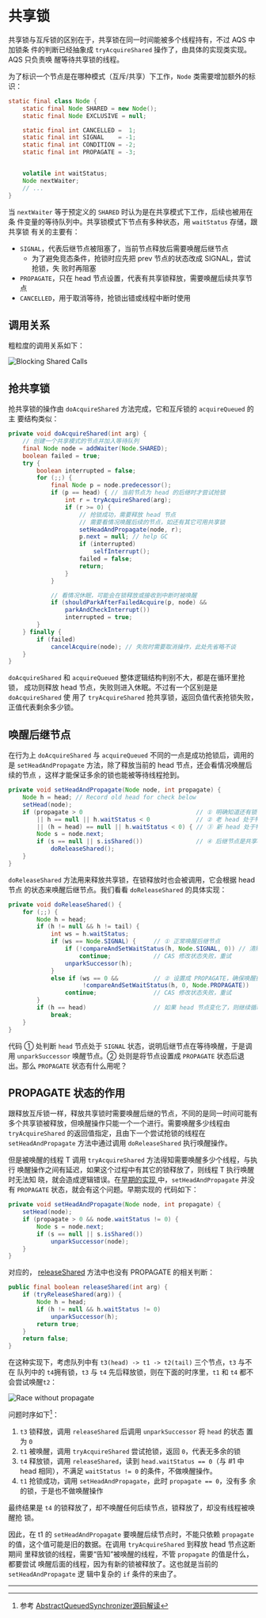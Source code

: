 # 共享锁

共享锁与互斥锁的区别在于，共享锁在同一时间能被多个线程持有，不过 AQS 中加锁条
件的判断已经抽象成 `tryAcquireShared` 操作了，由具体的实现类实现。AQS 只负责唤
醒等待共享锁的线程。

为了标识一个节点是在哪种模式（互斥/共享）下工作，`Node` 类需要增加额外的标识：

```java
static final class Node {
    static final Node SHARED = new Node();
    static final Node EXCLUSIVE = null;

    static final int CANCELLED =  1;
    static final int SIGNAL    = -1;
    static final int CONDITION = -2;
    static final int PROPAGATE = -3;


    volatile int waitStatus;
    Node nextWaiter;
    // ...
}
```

当 `nextWaiter` 等于预定义的 `SHARED` 时认为是在共享模式下工作，后续也被用在条
件变量的等待队列中。共享锁模式下节点有多种状态，用 `waitStatus` 存储，跟共享锁
有关的主要有：

- `SIGNAL`，代表后继节点被阻塞了，当前节点释放后需要唤醒后继节点
    * 为了避免竞态条件，抢锁时应先把 prev 节点的状态改成 SIGNAL，尝试抢锁，失
      败时再阻塞
- `PROPAGATE`，只在 head 节点设置，代表有共享锁释放，需要唤醒后续共享节点
- `CANCELLED`，用于取消等待，抢锁出错或线程中断时使用

## 调用关系

粗粒度的调用关系如下：

![Blocking Shared Calls](Blocking-Shared-Calls.svg)

## 抢共享锁

抢共享锁的操作由 `doAcquireShared` 方法完成，它和互斥锁的 `acquireQueued` 的主
要结构类似：

```java
private void doAcquireShared(int arg) {
    // 创建一个共享模式的节点并加入等待队列
    final Node node = addWaiter(Node.SHARED);
    boolean failed = true;
    try {
        boolean interrupted = false;
        for (;;) {
            final Node p = node.predecessor();
            if (p == head) { // 当前节点为 head 的后继时才尝试抢锁
                int r = tryAcquireShared(arg);
                if (r >= 0) {
                    // 抢锁成功，需要释放 head 节点
                    // 需要看情况唤醒后续的节点，如还有其它可用共享锁
                    setHeadAndPropagate(node, r);
                    p.next = null; // help GC
                    if (interrupted)
                        selfInterrupt();
                    failed = false;
                    return;
                }
            }

            // 看情况休眠，可能会在锁释放或接收到中断时被唤醒
            if (shouldParkAfterFailedAcquire(p, node) &&
                parkAndCheckInterrupt())
                interrupted = true;
        }
    } finally {
        if (failed)
            cancelAcquire(node); // 失败时需要取消操作，此处先省略不谈
    }
}
```

`doAcquireShared` 和 `acquireQueued` 整体逻辑结构判别不大，都是在循环里抢锁，
成功则释放 head 节点，失败则进入休眠。不过有一个区别是是 `doAcquireShared` 使
用了 `tryAcquireShared` 抢共享锁，返回负值代表抢锁失败，正值代表剩余多少锁。

## 唤醒后继节点

在行为上 `doAcquireShared` 与 `acquireQueued` 不同的一点是成功抢锁后，调用的是
`setHeadAndPropagate` 方法，除了释放当前的 head 节点，还会看情况唤醒后续的节点
，这样才能保证多余的锁也能被等待线程抢到。

```java
private void setHeadAndPropagate(Node node, int propagate) {
    Node h = head; // Record old head for check below
    setHead(node);
    if (propagate > 0                                // ① 明确知道还有锁可用
        || h == null || h.waitStatus < 0             // ② 老 head 处于特殊状态
        || (h = head) == null || h.waitStatus < 0) { // ③ 新 head 处于特殊状态
        Node s = node.next;
        if (s == null || s.isShared())               // ④ 后继节点是共享模式
            doReleaseShared();
    }
}
```

`doReleaseShared` 方法用来释放共享锁，在锁释放时也会被调用，它会根据 head 节点
的状态来唤醒后继节点。我们看看 `doReleaseShared` 的具体实现：

```java
private void doReleaseShared() {
    for (;;) {
        Node h = head;
        if (h != null && h != tail) {
            int ws = h.waitStatus;
            if (ws == Node.SIGNAL) {     // ① 正常唤醒后继节点
                if (!compareAndSetWaitStatus(h, Node.SIGNAL, 0)) // 清除 SIGNAL 状态
                    continue;            // CAS 修改状态失败，重试
                unparkSuccessor(h);
            }
            else if (ws == 0 &&          // ② 设置成 PROPAGATE，确保唤醒操作能传播
                     !compareAndSetWaitStatus(h, 0, Node.PROPAGATE))
                continue;                // CAS 修改状态失败，重试
        }
        if (h == head)                   // 如果 head 节点变化了，则继续循环
            break;
    }
}
```

代码 ① 处判断 `head` 节点处于 `SIGNAL` 状态，说明后继节点在等待唤醒，于是调用
`unparkSuccessor` 唤醒节点。② 处则是将节点设置成 `PROPAGATE` 状态后退出。那么
`PROPAGATE` 状态有什么用呢？

## PROPAGATE 状态的作用

跟释放互斥锁一样，释放共享锁时需要唤醒后继的节点，不同的是同一时间可能有
多个共享锁被释放，但唤醒操作只能一个一个进行。需要唤醒多少线程由
`tryAcquireShared` 的返回值指定，且由下一个尝试抢锁的线程在
`setHeadAndPropagate` 方法中通过调用 `doReleaseShared` 执行唤醒操作。

但是被唤醒的线程 T 调用 `tryAcquireShared` 方法得知需要唤醒多少个线程，与执行
唤醒操作之间有延迟，如果这个过程中有其它的锁释放了，则线程 T 执行唤醒时无法知
晓，就会造成逻辑错误。在[早期的实现
](https://github.com/openjdk/jdk/commit/b63d6d68d93ebc34f8b4091a752eba86ff575fc2#diff-a231009cfe9653cf84d38447c04c56dfL659)
中，`setHeadAndPropagate` 并没有 `PROPAGATE` 状态，就会有这个问题。早期实现的
代码如下：

```java
private void setHeadAndPropagate(Node node, int propagate) {
    setHead(node);
    if (propagate > 0 && node.waitStatus != 0) {
        Node s = node.next;
        if (s == null || s.isShared())
            unparkSuccessor(node);
    }
}
```

对应的，
[releaseShared](https://github.com/openjdk/jdk/commit/b63d6d68d93ebc34f8b4091a752eba86ff575fc2#diff-fb9d12ce13e1294839ef2d3c0db53bf9L1047)
方法中也没有 PROPAGATE 的相关判断：

```java
public final boolean releaseShared(int arg) {
    if (tryReleaseShared(arg)) {
        Node h = head;
        if (h != null && h.waitStatus != 0)
            unparkSuccessor(h);
        return true;
    }
    return false;
}
```

在这种实现下，考虑队列中有 `t3(head) -> t1 -> t2(tail)` 三个节点，`t3` 与不在
队列中的 `t4`拥有锁，`t3` 与 `t4` 先后释放锁，则在下面的时序里，`t1` 和 `t4`
都不会尝试唤醒`t2`：

![Race without propagate](Without-Propagate.svg)

问题时序如下[^ref-propagate-race]：

1. `t3` 锁释放，调用 `releaseShared` 后调用 `unparkSuccessor` 将 `head` 的状态
   置为 `0`
2. `t1` 被唤醒，调用 `tryAcquireShared` 尝试抢锁，返回 `0`，代表无多余的锁
3. `t4` 释放锁，调用 `releaseShared`，读到 `head.waitStatus == 0`（与 #1 中
   head 相同），不满足 `waitStatus != 0` 的条件，不做唤醒操作。
4. `t1` 抢锁成功，调用 `setHeadAndPropagate`，此时 `propagate == 0`，没有多
   余的锁，于是也不做唤醒操作

最终结果是 `t4` 的锁释放了，却不唤醒任何后续节点，锁释放了，却没有线程被唤醒抢
锁。

因此，在 t1 的 `setHeadAndPropagate` 要唤醒后续节点时，不能只依赖 `propagate`
的值，这个值可能是旧的数据。在调用 `tryAcquireShared` 到释放 head 节点这断期间
里释放锁的线程，需要“告知”被唤醒的线程，不管 `propagate` 的值是什么，都要尝试
唤醒后面的线程，因为有新的锁被释放了。这也就是当前的 `setHeadAndPropagate` 逻
辑中复杂的 `if` 条件的来由了。


---

[^ref-propagate-race]: 参考 [AbstractQueuedSynchronizer源码解读](https://www.cnblogs.com/micrari/p/6937995.html)
